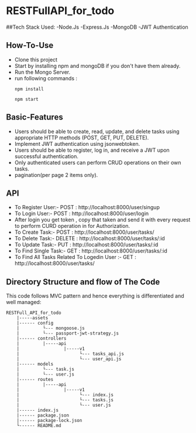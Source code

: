 # RESTFullAPI_for_todo

##Tech Stack Used:
-Node.Js
-Express.Js
-MongoDB
-JWT Authentication

## How-To-Use

- Clone this project
- Start by installing npm and mongoDB if you don't have them already.
- Run the Mongo Server.
- run following commands :
    ```
    npm install 
    ```
    ```
    npm start
    ```
## Basic-Features
- Users should be able to create, read, update, and delete tasks using appropriate HTTP methods (POST, GET, PUT, DELETE).
- Implement JWT authentication using jsonwebtoken.
- Users should be able to register, log in, and receive a JWT upon successful authentication.
- Only authenticated users can perform CRUD operations on their own tasks.
- pagination(per page 2 items only).

## API
-  To Register User:-  POST : http://localhost:8000/user/singup
-  To Login User:-  POST : http://localhost:8000/user/login
-  After login you get token , copy that taken and send it with every request to perform CURD operation in for Authorization.
-  To Create Task:-  POST : http://localhost:8000/user/tasks/
-  To Delete Task:-  DELETE : http://localhost:8000/user/tasks/:id
-  To Update Task:-  PUT : http://localhost:8000/user/tasks/:id
-  To Find Single Task:-  GET : http://localhost:8000/user/tasks/:id
-  To Find All Tasks Related To Logedin User :-  GET : http://localhost:8000/user/tasks/
   
## Directory Structure and flow of The Code
This code follows MVC pattern and hence everything is differentiated and well managed:

    RESTFull_API_for_todo
        |-----assets
        |------ config
        |         └--- mongoose.js
        |         └--- passport-jwt-strategy.js
        |------ controllers
        |         |-----api
        |                 |-----v1
        |                       └--- tasks_api.js
        |                       └--- user_api.js
        |------ models
        |         └--- task.js 
        |         └--- user.js
        |------ routes
        |         |-----api
        |                 |-----v1
        |                       └--- index.js
        |                       └--- tasks.js
        |                       └--- user.js
        |------ index.js
        |------ package.json
        |------ package-lock.json
        └------ README.md

